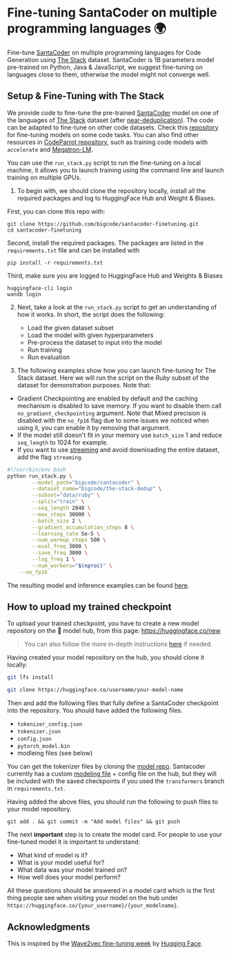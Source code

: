 # Fine-tuning SantaCoder on multiple programming languages 🌍
Fine-tune [SantaCoder](https://huggingface.co/bigcode/santacoder) on multiple programming languages for Code Generation using [The Stack](https://huggingface.co/bigcode/the-stack) dataset. SantaCoder is 1B parameters model pre-trained on Python, Java & JavaScript, we suggest fine-tuning on languages close to them, otherwise the model might not converge well.


## Setup & Fine-Tuning with The Stack

We provide code to fine-tune the pre-trained [SantaCoder](https://huggingface.co/bigcode/santacoder) model on one of the languages of [The Stack](https://huggingface.co/bigcode/the-stack) dataset (after [near-deduplication](https://huggingface.co/datasets/bigcode/the-stack-dedup)). The code can be adapted to fine-tune on other code datasets. Check this [repository](https://github.com/bigcode-project/bigcode-evaluation-harness/tree/main/finetuning) for fine-tuning models on some code tasks. You can also find other resources in [CodeParrot repository](https://github.com/huggingface/transformers/tree/main/examples/research_projects/codeparrot), such as training code models with `accelerate` and [Megatron-LM](https://github.com/NVIDIA/Megatron-LM).

You can use the `run_stack.py` script to run the fine-tuning on a local machine, it allows you to launch training using the command line and launch training on multiple GPUs.

1. To begin with, we should clone the repository locally, install all the required packages and log to HuggingFace Hub and Weight & Biases.

First, you can clone this repo with:

```
git clone https://github.com/bigcode/santacoder-finetuning.git
cd santacoder-finetuning
```

Second, install the required packages. The packages are listed in the `requirements.txt` file and can be installed with

```
pip install -r requirements.txt
```

Third, make sure you are logged to HuggingFace Hub and Weights & Biases

```
huggingface-cli login
wandb login
```

2. Next, take a look at the `run_stack.py` script to get an understanding of how it works. In short, the script does the following:

	- Load the given dataset subset
	- Load the model with given hyperparameters
	- Pre-process the dataset to input into the model
	- Run training
	- Run evaluation

3. The following examples show how you can launch fine-tuning for The Stack dataset. 
Here we will run the script on the *Ruby* subset of the dataset for demonstration purposes. Note that:
- Gradient Checkpointing are enabled by default and the caching mechanism is disabled to save memory. If you want to disable them call `no_gradient_checkpointing` argument. Note that Mixed precision is disabled with the `no_fp16` flag due to some issues we noticed when using it, you can enable it by removing that argument.
- If the model still doesn't fit in your memory use `batch_size` 1 and reduce `seq_length` to 1024 for example.
- If you want to use [streaming](https://huggingface.co/docs/datasets/stream) and avoid downloading the entire dataset, add the flag `streaming`.


```bash
#!/usr/bin/env bash
python run_stack.py \
        --model_path="bigcode/santacoder" \
        --dataset_name="bigcode/the-stack-dedup" \
        --subset="data/ruby" \
        --split="train" \
        --seq_length 2048 \
        --max_steps 30000 \
        --batch_size 2 \
        --gradient_accumulation_steps 8 \
        --learning_rate 5e-5 \
        --num_warmup_steps 500 \
        --eval_freq 3000 \
        --save_freq 3000 \
        --log_freq 1 \
        --num_workers="$(nproc)" \
	--no_fp16
```

The resulting model and inference examples can be found [here](https://huggingface.co/bigcode/santacoder-ruby).

## How to upload my trained checkpoint

To upload your trained checkpoint, you have to create a new model repository on the 🤗 model hub, from this page: https://huggingface.co/new

> You can also follow the more in-depth instructions [here](https://huggingface.co/transformers/model_sharing.html) if needed.

Having created your model repository on the hub, you should clone it locally:

```bash
git lfs install

git clone https://huggingface.co/username/your-model-name
```

Then and add the following files that fully define a SantaCoder checkpoint into the repository. You should have added the following files.

- `tokenizer_config.json`
- `tokenizer.json`
- `config.json`
- `pytorch_model.bin`
- modleing files (see below)

You can get the tokenizer files by cloning the [model repo](https://huggingface.co/bigcode/santacoder/tree/main). Santacoder currently has a custom [modeling file](https://huggingface.co/bigcode/santacoder/blob/main/modeling_gpt2_mq.py) + config file on the hub, but they will be included with the saved checkpoints if you used the `transformers` branch in `requirements.txt`.

Having added the above files, you should run the following to push files to your model repository.  
```
git add . && git commit -m "Add model files" && git push
```

The next **important** step is to create the model card. For people to use your fine-tuned 
model it is important to understand: 

- What kind of model is it?
- What is your model useful for?
- What data was your model trained on?
- How well does your model perform?

All these questions should be answered in a model card which is the first thing people see when 
visiting your model on the hub under `https://huggingface.co/{your_username}/{your_modelname}`.

## Acknowledgments

This is inspired by the [Wave2vec fine-tuning week](https://github.com/huggingface/transformers/edit/main/examples/research_projects/wav2vec2/) by [Hugging Face](https://huggingface.co/).
